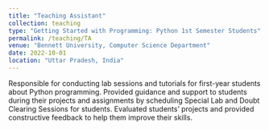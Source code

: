 ```yaml
---
title: "Teaching Assistant"
collection: teaching
type: "Getting Started with Programming: Python 1st Semester Students"
permalink: /teaching/TA
venue: "Bennett University, Computer Science Department"
date: 2022-10-01
location: "Uttar Pradesh, India"
---
```


Responsible for conducting lab sessions and tutorials for first-year students about Python programming. Provided guidance and support to students during their projects and assignments by scheduling Special Lab and Doubt Clearing Sessions for students. Evaluated students’ projects and provided constructive feedback to help them improve their skills.

<!-- Heading 1
======

Heading 2
======

Heading 3
====== -->
